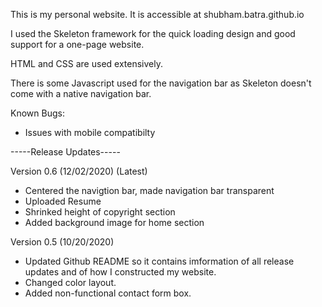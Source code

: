 This is my personal website. It is accessible at shubham.batra.github.io

I used the Skeleton framework for the quick loading design and good support for a one-page website.

HTML and CSS are used extensively.

There is some Javascript used for the navigation bar as Skeleton doesn't come with a native navigation bar.

Known Bugs:
- Issues with mobile compatibilty

-----Release Updates-----

Version 0.6 (12/02/2020) (Latest)
- Centered the navigtion bar, made navigation bar transparent
- Uploaded Resume
- Shrinked height of copyright section
- Added background image for home section

Version 0.5 (10/20/2020) 
- Updated Github README so it contains imformation of all release updates and of how I constructed my website.
- Changed color layout. 
- Added non-functional contact form box. 

